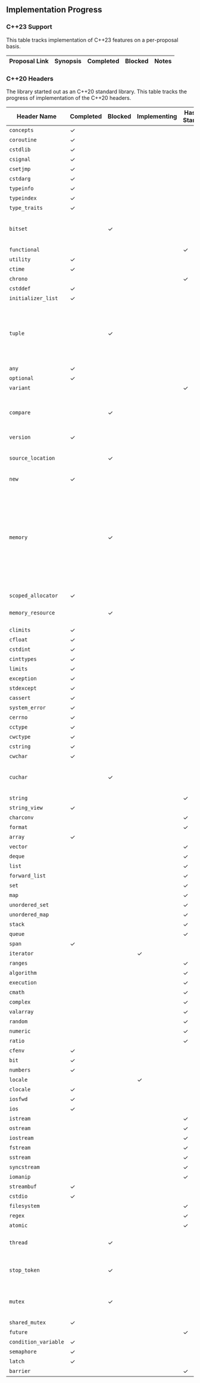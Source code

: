 ## Implementation Progress

### C++23 Support
This table tracks implementation of C++23 features on a per-proposal basis.

| Proposal Link | Synopsis | Completed | Blocked | Notes |
| ------------- | -------- | --------- | ------- | ----- |


### C++20 Headers
The library started out as an C++20 standard library. This table tracks the progress of implementation of the C++20 headers.

| Header Name | Completed | Blocked | Implementing | Hasn't Started | Notes |
| ----------- | --------- | ------- | ------------ | -------------- | ----- |
| `concepts` | &check; | | | | |
| `coroutine` | &check; | | | | |
| `cstdlib` | &check; | | | | |
| `csignal` | &check; | | | | |
| `csetjmp` | &check; | | | | |
| `cstdarg` | &check; | | | | |
| `typeinfo` | &check; | | | | |
| `typeindex` | &check; | | | | |
| `type_traits` | &check; | | | | |
| `bitset` | | &check; | | | Blocked due to complicated bit-shifting logic. |
| `functional` | | | | &check; | |
| `utility` | &check; | | | | |
| `ctime` | &check; | | | | |
| `chrono` | | | | &check; | |
| `cstddef` | &check; | | | | |
| `initializer_list` | &check; | | | | |
| `tuple` | | &check; | | | Blocked due to unresolved circular dependency between `tuple` and `memory` for `uses-allocator` constructors. |
| `any` | &check; | | | | |
| `optional` | &check; | | | | |
| `variant` | | | | &check; | |
| `compare` | | &check; | | | Blocked due to complicated float comparison logic. |
| `version` | &check; | | | | |
| `source_location` | | &check; | | | Blocked due to lack of intrinsic support from GCC. |
| `new` | &check; | | | | |
| `memory` | | &check; | | | Blocked due to `iostream` not yet implemented, and that it's unclear how to implement `shared_ptr`'s unbounded array constructor, and also the memory algorithms. |
| `scoped_allocator` | &check; | | | | |
| `memory_resource` | | &check; | | | Blocked due to unimplemented `pool_resources`. |
| `climits` | &check; | | | | |
| `cfloat` | &check; | | | | |
| `cstdint` | &check; | | | | |
| `cinttypes` | &check; | | | | |
| `limits` | &check; | | | | |
| `exception` | &check; | | | | |
| `stdexcept` | &check; | | | | |
| `cassert` | &check; | | | | |
| `system_error` | &check; | | | | |
| `cerrno` | &check; | | | | |
| `cctype` | &check; | | | | |
| `cwctype` | &check; | | | | |
| `cstring` | &check; | | | | |
| `cwchar` | &check; | | | | |
| `cuchar` | | &check; | | | Blocked due to unknown logic for `mbrtoc8` and `c8rtomb`. |
| `string` | | | | &check; | |
| `string_view` | &check; | | | | |
| `charconv` | | | | &check; | |
| `format` | | | | &check; | |
| `array` | &check; | | | | |
| `vector` | | | | &check; | |
| `deque` | | | | &check; | |
| `list` | | | | &check; | |
| `forward_list` | | | | &check; | |
| `set` | | | | &check; | |
| `map` | | | | &check; | |
| `unordered_set` | | | | &check; | |
| `unordered_map` | | | | &check; | |
| `stack` | | | | &check; | |
| `queue` | | | | &check; | |
| `span` | &check; | | | | |
| `iterator` | | | &check; | | |
| `ranges` | | | | &check; | |
| `algorithm` | | | | &check; | |
| `execution` | | | | &check; | |
| `cmath` | | | | &check; | |
| `complex` | | | | &check; | |
| `valarray` | | | | &check; | |
| `random` | | | | &check; | |
| `numeric` | | | | &check; | |
| `ratio` | | | | &check; | |
| `cfenv` | &check; | | | | |
| `bit` | &check; | | | | |
| `numbers` | &check; | | | | |
| `locale` | | | &check; |  | |
| `clocale` | &check; | | | | |
| `iosfwd` | &check; | | | | |
| `ios` | &check; | | | | |
| `istream` | | | | &check; | |
| `ostream` | | | | &check; | |
| `iostream` | | | | &check; | |
| `fstream` | | | | &check; | |
| `sstream` | | | | &check; | |
| `syncstream` | | | | &check; | |
| `iomanip` | | | | &check; | |
| `streambuf` | &check; | | | | |
| `cstdio` | &check; | | | | |
| `filesystem` | | | | &check; | |
| `regex` | | | | &check; | |
| `atomic` | | | | &check; | |
| `thread` | | &check; | | | Blocked due to unimplemented `iostream`. |
| `stop_token` | | &check; | | | Blocked due to possibly buggy `request_stop` implementation. |
| `mutex` | | &check; | | | Blocked due to the unimplemented `lock` algorithm. |
| `shared_mutex` | &check; | | | | |
| `future` | | | | &check; | |
| `condition_variable` | &check; | | | | |
| `semaphore` | &check; | | | | |
| `latch` | &check; | | | | |
| `barrier` | | | | &check; | |
